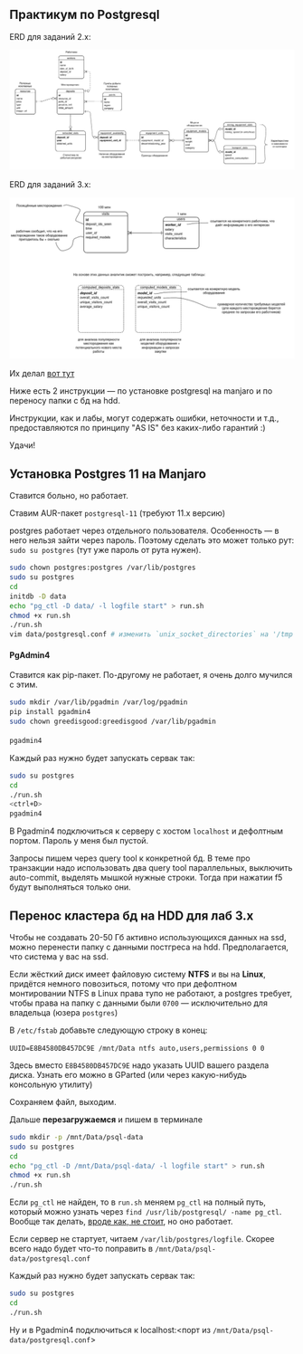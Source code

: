 ## Практикум по Postgresql

ERD для заданий 2.x:

![2-1](2-1/2_1.png)

ERD для заданий 3.x:

![3-1](3-1/3_1.png)

Их делал [вот тут](https://online.visual-paradigm.com/diagrams/templates/entity-relationship-diagram/notations-for-traditional-erd/)

Ниже есть 2 инструкции — по установке postgresql на manjaro и по переносу папки с бд на hdd. 

Инструкции, как и лабы, могут содержать ошибки, неточности и т.д., предоставляются по принципу "AS IS" без каких-либо гарантий :)

Удачи! 

## Установка Postgres 11 на Manjaro
Ставится больно,  но работает. 

Ставим AUR-пакет `postgresql-11` (требуют 11.x версию)

postgres работает через отдельного пользователя. Особенность — в него нельзя зайти через пароль. Поэтому сделать это может только рут: `sudo su postgres` (тут уже пароль от рута нужен).

```bash
sudo chown postgres:postgres /var/lib/postgres
sudo su postgres
cd
initdb -D data
echo "pg_ctl -D data/ -l logfile start" > run.sh
chmod +x run.sh
./run.sh
vim data/postgresql.conf # изменить `unix_socket_directories` на '/tmp'
```

#### PgAdmin4
Ставится как pip-пакет. По-другому не работает, я очень долго мучился с этим. 
```bash
sudo mkdir /var/lib/pgadmin /var/log/pgadmin
pip install pgadmin4
sudo chown greedisgood:greedisgood /var/lib/pgadmin

pgadmin4
```

Каждый раз нужно будет запускать сервак так:

```bash
sudo su postgres
cd
./run.sh
<ctrl+D>
pgadmin4
```

В Pgadmin4 подключиться к серверу с хостом `localhost` и дефолтным портом. Пароль у меня был пустой. 

Запросы пишем через query tool к конкретной бд. В теме про транзакции надо использовать два query tool параллельных, выключить auto-commit, выделять мышкой нужные строки. Тогда при нажатии f5 будут выполняться только они. 

## Перенос кластера бд на HDD для лаб 3.x 

Чтобы не создавать 20-50 Гб активно использующихся данных на ssd, можно перенести папку с данными постгреса на hdd. Предполагается, что система у вас на ssd. 

Если жёсткий диск имеет файловую систему **NTFS** и вы на **Linux**, придётся немного повозиться, потому что при дефолтном монтировании NTFS в Linux права тупо не работают, а postgres требует, чтобы права на папку с данными были `0700` — исключительно для владельца (юзера `postgres`) 

В `/etc/fstab` добавьте следующую строку в конец:

`UUID=E8B4580DB457DC9E /mnt/Data ntfs auto,users,permissions 0 0`

Здесь вместо `E8B4580DB457DC9E` надо указать UUID вашего раздела диска. Узнать его можно в GParted (или через какую-нибудь консольную утилиту)

Сохраняем файл, выходим. 

Дальше **перезагружаемся** и пишем в терминале

```bash
sudo mkdir -p /mnt/Data/psql-data
sudo su postgres
cd
echo "pg_ctl -D /mnt/Data/psql-data/ -l logfile start" > run.sh
chmod +x run.sh
./run.sh
```

Если `pg_ctl` не найден, то в `run.sh` меняем `pg_ctl` на полный путь, который можно узнать через `find /usr/lib/postgresql/ -name pg_ctl`. Вообще так делать, [вроде как, не стоит](https://dba.stackexchange.com/questions/156717/command-not-found-pg-ctl-on-ubuntu), но оно работает. 

Если сервер не стартует, читаем `/var/lib/postgres/logfile`. Скорее всего надо будет что-то поправить в `/mnt/Data/psql-data/postgresql.conf`

Каждый раз нужно будет запускать сервак так:

```bash
sudo su postgres
cd
./run.sh
```

Ну и в Pgadmin4 подключиться к localhost:<порт из `/mnt/Data/psql-data/postgresql.conf`>
